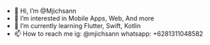 - 👋 Hi, I’m @Mjichsann
- 👀 I’m interested in Mobile Apps, Web, And more
- 🌱 I’m currently learning Flutter, Swift, Kotlin
- 📫 How to reach me ig: @mjichsann    whatsapp: +6281311048582
